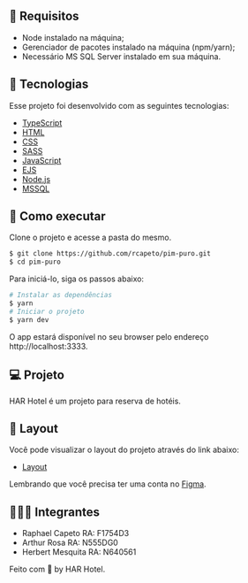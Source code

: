 ## 📜 Requisitos
- Node instalado na máquina;
- Gerenciador de pacotes instalado na máquina (npm/yarn);
- Necessário MS SQL Server instalado em sua máquina.

## 🧪 Tecnologias

Esse projeto foi desenvolvido com as seguintes tecnologias:

- [TypeScript](https://www.typescriptlang.org/)
- [HTML](https://developer.mozilla.org/pt-BR/docs/Web/HTML)
- [CSS](https://www.w3schools.com/cssref/)
- [SASS](https://sass-lang.com)
- [JavaScript](https://developer.mozilla.org/pt-BR/docs/Web/JavaScript)
- [EJS](https://ejs.co/)
- [Node.js](https://nodejs.org/)
- [MSSQL](https://docs.microsoft.com/pt-br/sql/?view=sql-server-ver15)

## 🚀 Como executar

Clone o projeto e acesse a pasta do mesmo.

```bash
$ git clone https://github.com/rcapeto/pim-puro.git
$ cd pim-puro
```

Para iniciá-lo, siga os passos abaixo:
```bash
# Instalar as dependências
$ yarn
# Iniciar o projeto
$ yarn dev
```
O app estará disponível no seu browser pelo endereço http://localhost:3333.

## 💻 Projeto

HAR Hotel é um projeto para reserva de hotéis.

## 🔖 Layout

Você pode visualizar o layout do projeto através do link abaixo:

- [Layout](https://www.figma.com/file/wPoXn7fP5P75eqEQu2qvpr/Hotel-Website-Design-(Community)?node-id=0%3A1) 

Lembrando que você precisa ter uma conta no [Figma](http://figma.com/).

## 👨🏻‍💻 Integrantes
- Raphael Capeto RA: F1754D3
- Arthur Rosa RA: N555DG0
- Herbert Mesquita RA: N640561

Feito com 🖤 by HAR Hotel.